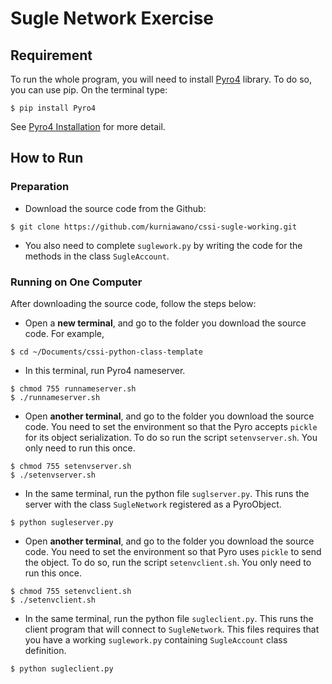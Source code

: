 # Sugle Network Exercise

## Requirement
To run the whole program, you will need to install [Pyro4](https://pyro4.readthedocs.io/en/stable/) library. To do so, you can use pip. On the terminal type:

```
$ pip install Pyro4
```

See [Pyro4 Installation](https://pyro4.readthedocs.io/en/stable/install.html) for more detail.

## How to Run

### Preparation

- Download the source code from the Github:

```
$ git clone https://github.com/kurniawano/cssi-sugle-working.git
```

- You also need to complete `suglework.py` by writing the code for the methods in the class `SugleAccount`.

### Running on One Computer

After downloading the source code, follow the steps below:

- Open a **new terminal**, and go to the folder you download the source code. For example,

```
$ cd ~/Documents/cssi-python-class-template
```

- In this terminal, run Pyro4 nameserver.

```
$ chmod 755 runnameserver.sh
$ ./runnameserver.sh
```

- Open **another terminal**, and go to the folder you download the source code. You need to set the environment so that the Pyro accepts `pickle` for its object serialization. To do so run the script `setenvserver.sh`. You only need to run this once.

```
$ chmod 755 setenvserver.sh
$ ./setenvserver.sh
```

- In the same terminal, run the python file `suglserver.py`. This runs the server with the class `SugleNetwork` registered as a PyroObject.

```
$ python sugleserver.py
```

- Open **another terminal**, and go to the folder you download the source code. You need to set the environment so that Pyro uses `pickle` to send the object. To do so, run the script `setenvclient.sh`. You only need to run this once.

```
$ chmod 755 setenvclient.sh
$ ./setenvclient.sh
```

- In the same terminal, run the python file `sugleclient.py`. This runs the client program that will connect to `SugleNetwork`. This files requires that you have a working `suglework.py` containing `SugleAccount` class definition.

```
$ python sugleclient.py
```
